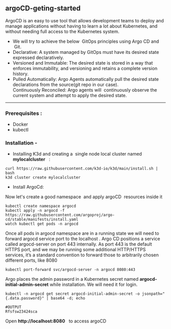 ## **argoCD-geting-started**

ArgoCD is an easy to use tool that allows development teams to deploy and manage applications without having to learn a lot about Kubernetes, and without needing full access to the Kubernetes system. 

*   We will try to achieve the below  GitOps principles using Argo CD and  Git. 
*   Declarative: A system managed by GitOps must have its desired state expressed declaratively.
*   Versioned and Immutable: The desired state is stored in a way that enforces immutability, and versioning and retains a complete version history.
*   Pulled Automatically: Argo Agents automatically pull the desired state declarations from the source(git repo in our case).  
    Continuously Reconciled: Argo agents will  continuously observe the current system and attempt to apply the desired state.

---

### Prerequisites :

*   Docker
*   kubectl 

### Installation -

*   Installing K3d and creating a  single node local cluster named **mylocalcluster**   :

```plaintext
curl https://raw.githubusercontent.com/k3d-io/k3d/main/install.sh | bash
k3d cluster create mylocalcluster
```

*   Install ArgoCd:

Now let's create a good namespace  and apply argoCD  resources inside it

```plaintext
kubectl create namespace argocd
kubectl apply -n argocd -f https://raw.githubusercontent.com/argoproj/argo-cd/stable/manifests/install.yaml
watch kubectl get pods -n argocd
```

Once all pods in argocd namespace are in a running state we will need to forward argocd service port to the localhost . Argo CD positions a service called argocd-server on port 443 internally. As port 443 is the default HTTPS port, and we may be running some additional HTTP/HTTPS services, it’s a standard convention to forward those to arbitrarily chosen different ports, like 8080

```plaintext
kubectl port-forward svc/argocd-server -n argocd 8080:443
```

Argo places the admin password in a Kubernetes secret named **argocd-initial-admin-secret** while installation. We will need it for login.

```plaintext
kubectl -n argocd get secret argocd-initial-admin-secret -o jsonpath="{.data.password}" | base64 -d; echo
```

```plaintext
#OUTPUT
Rfsfsw23424sca
```

Open **http://localhost:8080**   to access argoCD